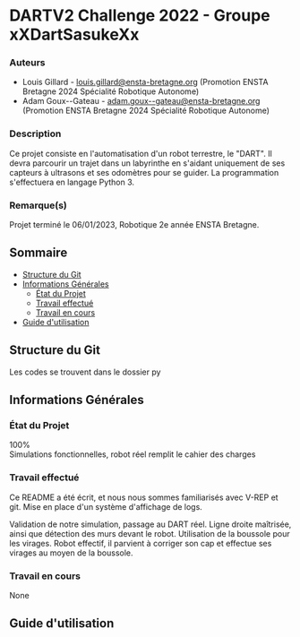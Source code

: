 # DARTV2 Challenge 2022 - Groupe xXDartSasukeXx




### Auteurs

- Louis Gillard - [louis.gillard@ensta-bretagne.org](https://outlook.office.com/mail) (Promotion ENSTA Bretagne 2024 Spécialité Robotique Autonome)
- Adam Goux--Gateau - [adam.goux--gateau@ensta-bretagne.org](https://outlook.office.com/mail) (Promotion ENSTA Bretagne 2024 Spécialité Robotique Autonome)

### Description

Ce projet consiste en l'automatisation d'un robot terrestre, le "DART". Il devra parcourir un trajet dans un labyrinthe en s'aidant uniquement de ses capteurs à ultrasons et ses odomètres pour se guider. La programmation s'effectuera  en langage Python 3.

### Remarque(s)

Projet terminé le 06/01/2023, Robotique 2e année ENSTA Bretagne.

## Sommaire
- [Structure du Git](#structure-du-git)
- [Informations Générales](#informations-générales)
  - [État du Projet](#état-du-projet)
  - [Travail effectué](#travail-effectué)
  - [Travail en cours](#travail-en-cours)
- [Guide d'utilisation](#guide-dutilisation)

## Structure du Git
Les codes se trouvent dans le dossier py
  
## Informations Générales  
  
  ### État du Projet
    
100%  
Simulations fonctionnelles, robot réel remplit le cahier des charges 

  ### Travail effectué
Ce README a été écrit, et nous nous sommes familiarisés avec V-REP et git.
Mise en place d'un système d'affichage de logs.

Validation de notre simulation, passage au DART réel. Ligne droite maîtrisée, ainsi que détection des murs devant le robot. 
Utilisation de la boussole pour les virages. 
Robot effectif, il parvient à corriger son cap et effectue ses virages au moyen de la boussole.
  
  ### Travail en cours
None
## Guide d'utilisation
